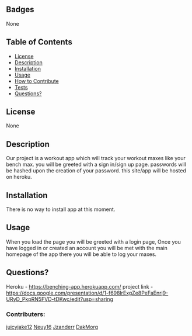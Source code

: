 
  ## Badges
  None
 
  ## Table of Contents

  * [License](#license)
  * [Description](#description)
  * [Installation](#installation)
  * [Usage](#usage)
  * [How to Contribute](#how-to-contribute)
  * [Tests](#tests)
  * [Questions?](#questions)
  
  ## License
  None
  
  ## Description
  Our project is a workout app which will track your workout maxes like your bench max. you will be greeted with a sign in/sign up page. passwords will be hashed upon the creation of your password. this site/app will be hosted on heroku.
 
  ## Installation
  There is no way to install app at this moment.
  
  ## Usage
  When you load the page you will be greeted with a login page, Once you have logged in or created an account you will be met with the  main homepage of the app there you will be able to log your maxes.
  
  
  ## Questions?
  Heroku - https://benching-app.herokuapp.com/
  project link - https://docs.google.com/presentation/d/1-f698lrExgZe8PeFaEnrj9-URyD_PkpRN5FVD-tDKwc/edit?usp=sharing
  ### Contributers: 
  [juicyjake12](https://github.com/juicyjake12) 
  [Neuy16](https://github.com/Neuy16)
  [Jzanderr](https://github.com/Jzanderr)
  [DakMorg](https://github.com/DakMorg)
